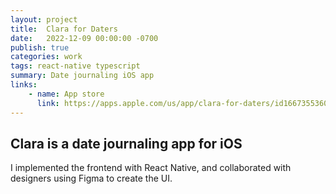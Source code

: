 ```yaml
---
layout: project
title:  Clara for Daters
date:   2022-12-09 00:00:00 -0700
publish: true
categories: work
tags: react-native typescript
summary: Date journaling iOS app
links:
    - name: App store
      link: https://apps.apple.com/us/app/clara-for-daters/id1667355360
---
```

## Clara is a date journaling app for iOS

I implemented the frontend with React Native, and collaborated with designers using Figma to create the UI.
